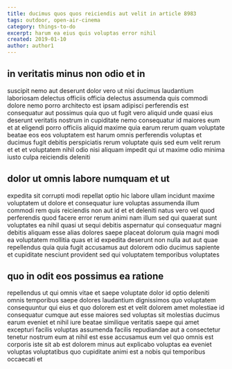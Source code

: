 ```yaml
---
title: ducimus quos quos reiciendis aut velit in article 8983
tags: outdoor, open-air-cinema
category: things-to-do
excerpt: harum ea eius quis voluptas error nihil
created: 2019-01-10
author: author1
---
```


## in veritatis minus non odio et in

suscipit nemo aut deserunt dolor vero ut nisi ducimus laudantium laboriosam delectus officiis officia delectus assumenda quis commodi dolore nemo porro architecto est ipsam adipisci perferendis est consequatur aut possimus quia quo ut fugit vero aliquid unde quasi eius deserunt veritatis nostrum in cupiditate nemo consequatur id maiores eum et at eligendi porro officiis aliquid maxime quia earum rerum quam voluptate beatae eos eos voluptatem est harum omnis perferendis voluptas et ducimus fugit debitis perspiciatis rerum voluptate quis sed eum velit rerum et et et voluptatem nihil odio nisi aliquam impedit qui ut maxime odio minima iusto culpa reiciendis deleniti

## dolor ut omnis labore numquam et ut

expedita sit corrupti modi repellat optio hic labore ullam incidunt maxime voluptatem ut dolore et consequatur iure voluptas assumenda illum commodi rem quis reiciendis non aut id et et deleniti natus vero vel quod perferendis quod facere error rerum animi nam illum sed qui quaerat sunt voluptates ea nihil quasi ut sequi debitis aspernatur qui consequatur magni debitis aliquam esse alias dolores saepe placeat dolorum quia magni modi ea voluptatem mollitia quas et id expedita deserunt non nulla aut aut quae repellendus quia quia fugit accusamus aut dolorem odio ducimus sapiente et cupiditate nesciunt provident sed qui voluptatem temporibus voluptates

## quo in odit eos possimus ea ratione

repellendus ut qui omnis vitae et saepe voluptate dolor id optio deleniti omnis temporibus saepe dolores laudantium dignissimos quo voluptatem consequuntur qui eius et quo dolorem est et velit dolorem amet molestiae id consequatur cumque aut esse maiores sed voluptas sit molestias ducimus earum eveniet et nihil iure beatae similique veritatis saepe qui amet excepturi facilis voluptas assumenda facilis repudiandae aut a consectetur tenetur nostrum eum at nihil est esse accusamus eum vel quo omnis est corporis iste sit ab est dolorem minus aut explicabo voluptas ea eveniet voluptas voluptatibus quo cupiditate animi est a nobis qui temporibus occaecati et
